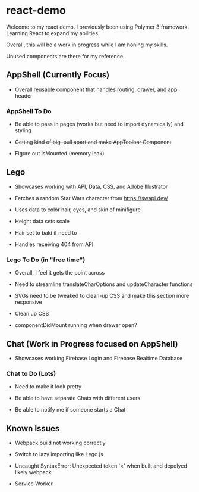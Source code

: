 # react-demo

Welcome to my react demo. I previously been using Polymer 3 framework. Learning React to expand my abilities. 

Overall, this will be a work in progress while I am honing my skills.

Unused components are there for my reference. 


## AppShell (Currently Focus)

- Overall reusable component that handles routing, drawer, and app header


### AppShell To Do

- Be able to pass in pages (works but need to import dynamically) and styling  

- ~~Getting kind of big, pull apart and make AppToolbar Component~~

- Figure out isMounted (memory leak)



## Lego 

- Showcases working with API, Data, CSS, and Adobe Illustrator

- Fetches a random Star Wars character from https://swapi.dev/ 
 
- Uses data to color hair, eyes, and skin of minifigure
 
- Height data sets scale
 
- Hair set to bald if need to 
 
- Handles receiving 404 from API


### Lego To Do (in "free time")

- Overall, I feel it gets the point across
 
- Need to streamline translateCharOptions and updateCharacter functions
 
- SVGs need to be tweaked to clean-up CSS and make this section more responsive
 
- Clean up CSS
 
- componentDidMount running when drawer open?



## Chat (Work in Progress focused on AppShell)

- Showcases working Firebase Login and Firebase Realtime Database


### Chat to Do (Lots)

- Need to make it look pretty 

- Be able to have separate Chats with different users

- Be able to notify me if someone starts a Chat


## Known Issues

- Webpack build not working correctly

- Switch to lazy importing like Lego.js

- Uncaught SyntaxError: Unexpected token '<' when built and depolyed likely webpack

- Service Worker